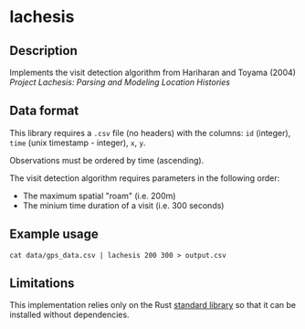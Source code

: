 # lachesis

## Description

Implements the visit detection algorithm from Hariharan and Toyama (2004) *Project Lachesis: Parsing and Modeling Location Histories*

## Data format

This library requires a `.csv` file (no headers) with the columns: `id` (integer), `time` (unix timestamp - integer), `x`, `y`.

Observations must be ordered by time (ascending).

The visit detection algorithm requires parameters in the following order:
- The maximum spatial "roam" (i.e. 200m)
- The minium time duration of a visit (i.e. 300 seconds)

## Example usage

``` {shell}
cat data/gps_data.csv | lachesis 200 300 > output.csv
```

## Limitations

This implementation relies only on the Rust [standard library](https://doc.rust-lang.org/std/) so that it can be installed without dependencies. 
